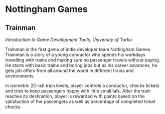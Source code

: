 Nottingham Games
========

Trainman
---------

*Introduction to Game Development Tools, University of Turku*


Trainman is the first game of indie developer team Nottingham Games. Trainman is a story of a young conductor who spends his workdays travelling with trains and making sure no passenger travels without paying. He starts with basic trains and boring jobs but as his career advances, he gets job offers from all around the world in different trains and environments.

In isometric 2D-ish train levels, player controls a conductor, checks tickets and tries to keep passengers happy with little small talk. After the train reaches its destination, player is rewarded with points based on the satisfaction of the passengers as well as percentage of completed ticket checks.
